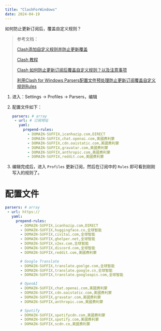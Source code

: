 ```yaml
---
title: "ClashForWindows"
date: 2024-04-19
---
```


如何防止更新订阅后，覆盖自定义规则？

> 参考文档：
>
> [Clash添加自定义规则并防止更新覆盖](https://yang-zi.com/ctjzdygzbfzgxfg/)
>
> [Clash 教程](https://www.codein.icu/clashtutorial/)
>
> [Clash 如何防止更新订阅后覆盖自定义规则？以及注意事项](https://blog.fengsweb.top/archives/clash22)
>
> [利用Clash for Windows Parsers配置文件预处理防止更新订阅覆盖自定义规则Rules](https://xin.im/2022.html)

1. 进入：Settings -> Profiles -> Parsers，编辑

2. 配置文件如下：

   ```yml
   parsers: # array
    - url: # 订阅地址
      yaml:
        prepend-rules:
          - DOMAIN-SUFFIX,icanhazip.com,DIRECT
          - DOMAIN-SUFFIX,chat.openai.com,美國费利蒙
          - DOMAIN-SUFFIX,cdn.oaistatic.com,美國费利蒙
          - DOMAIN-SUFFIX,gravatar.com,美國费利蒙
          - DOMAIN-SUFFIX,anthropic.com,美國费利蒙
          - DOMAIN-SUFFIX,reddit.com,美國费利蒙
   ```

3. 编辑完成后，进入 `Profiles` 更新订阅，然后在订阅中的 `Rules` 即可看到刚刚写入的规则了。



# 配置文件

```yml
parsers: # array
 - url: https://
   yaml:
     prepend-rules:
       - DOMAIN-SUFFIX,icanhazip.com,DIRECT
       - DOMAIN-SUFFIX,huggingface.co,全球智能
       - DOMAIN-SUFFIX,civitai.com,全球智能
       - DOMAIN-SUFFIX,ghelper.net,全球智能
       - DOMAIN-SUFFIX,v2ex.com,全球智能
       - DOMAIN-SUFFIX,discord.com,全球智能
       - DOMAIN-SUFFIX,reddit.com,美國费利蒙

       # Google Translate
       - DOMAIN-SUFFIX,translate.goolge.com,全球智能
       - DOMAIN-SUFFIX,translate.google.cn,全球智能
       - DOMAIN-SUFFIX,translate.googleapis.com,全球智能

       # OpenAI
       - DOMAIN-SUFFIX,chat.openai.com,美國费利蒙
       - DOMAIN-SUFFIX,cdn.oaistatic.com,美國费利蒙
       - DOMAIN-SUFFIX,gravatar.com,美國费利蒙
       - DOMAIN-SUFFIX,anthropic.com,美國费利蒙

       # Spotify
       - DOMAIN-SUFFIX,spotifycdn.com,美國费利蒙
       - DOMAIN-SUFFIX,spotify.com,美國费利蒙
       - DOMAIN-SUFFIX,scdn.co,美國费利蒙
```